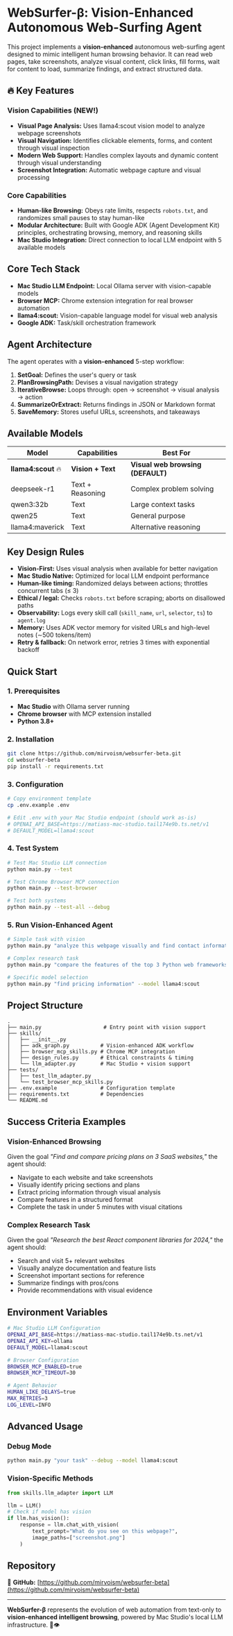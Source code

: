 # WebSurfer-β: Vision-Enhanced Autonomous Web-Surfing Agent

This project implements a **vision-enhanced** autonomous web-surfing agent designed to mimic intelligent human browsing behavior. It can read web pages, take screenshots, analyze visual content, click links, fill forms, wait for content to load, summarize findings, and extract structured data.

## 🔥 Key Features

### **Vision Capabilities (NEW!)**
- **Visual Page Analysis:** Uses llama4:scout vision model to analyze webpage screenshots
- **Visual Navigation:** Identifies clickable elements, forms, and content through visual inspection  
- **Modern Web Support:** Handles complex layouts and dynamic content through visual understanding
- **Screenshot Integration:** Automatic webpage capture and visual processing

### **Core Capabilities**
- **Human-like Browsing:** Obeys rate limits, respects `robots.txt`, and randomizes small pauses to stay human-like
- **Modular Architecture:** Built with Google ADK (Agent Development Kit) principles, orchestrating browsing, memory, and reasoning skills
- **Mac Studio Integration:** Direct connection to local LLM endpoint with 5 available models

## Core Tech Stack
- **Mac Studio LLM Endpoint:** Local Ollama server with vision-capable models
- **Browser MCP:** Chrome extension integration for real browser automation
- **llama4:scout:** Vision-capable language model for visual web analysis
- **Google ADK:** Task/skill orchestration framework

## Agent Architecture
The agent operates with a **vision-enhanced** 5-step workflow:
1. **SetGoal:** Defines the user's query or task
2. **PlanBrowsingPath:** Devises a visual navigation strategy  
3. **IterativeBrowse:** Loops through: open → screenshot → visual analysis → action
4. **SummarizeOrExtract:** Returns findings in JSON or Markdown format
5. **SaveMemory:** Stores useful URLs, screenshots, and takeaways

## Available Models

| Model | Capabilities | Best For |
|-------|-------------|----------|
| **llama4:scout** 🔥 | **Vision + Text** | **Visual web browsing (DEFAULT)** |
| deepseek-r1 | Text + Reasoning | Complex problem solving |
| qwen3:32b | Text | Large context tasks |
| qwen25 | Text | General purpose |
| llama4:maverick | Text | Alternative reasoning |

## Key Design Rules
- **Vision-First:** Uses visual analysis when available for better navigation
- **Mac Studio Native:** Optimized for local LLM endpoint performance
- **Human-like timing:** Randomized delays between actions; throttles concurrent tabs (≤ 3)
- **Ethical / legal:** Checks `robots.txt` before scraping; aborts on disallowed paths
- **Observability:** Logs every skill call (`skill_name`, `url`, `selector`, `ts`) to `agent.log`
- **Memory:** Uses ADK vector memory for visited URLs and high-level notes (∼500 tokens/item)
- **Retry & fallback:** On network error, retries 3 times with exponential backoff

## Quick Start

### 1. Prerequisites
- **Mac Studio** with Ollama server running
- **Chrome browser** with MCP extension installed
- **Python 3.8+**

### 2. Installation
```bash
git clone https://github.com/mirvoism/websurfer-beta.git
cd websurfer-beta
pip install -r requirements.txt
```

### 3. Configuration
```bash
# Copy environment template
cp .env.example .env

# Edit .env with your Mac Studio endpoint (should work as-is)
# OPENAI_API_BASE=https://matiass-mac-studio.tail174e9b.ts.net/v1
# DEFAULT_MODEL=llama4:scout
```

### 4. Test System
```bash
# Test Mac Studio LLM connection
python main.py --test

# Test Chrome Browser MCP connection  
python main.py --test-browser

# Test both systems
python main.py --test-all --debug
```

### 5. Run Vision-Enhanced Agent
```bash
# Simple task with vision
python main.py "analyze this webpage visually and find contact information"

# Complex research task
python main.py "compare the features of the top 3 Python web frameworks by visiting their websites"

# Specific model selection
python main.py "find pricing information" --model llama4:scout
```

## Project Structure
```
.
├── main.py                    # Entry point with vision support
├── skills/
│   ├── __init__.py
│   ├── adk_graph.py          # Vision-enhanced ADK workflow
│   ├── browser_mcp_skills.py # Chrome MCP integration
│   ├── design_rules.py       # Ethical constraints & timing
│   └── llm_adapter.py        # Mac Studio + vision support
├── tests/
│   ├── test_llm_adapter.py
│   └── test_browser_mcp_skills.py
├── .env.example              # Configuration template
├── requirements.txt          # Dependencies
└── README.md
```

## Success Criteria Examples

### **Vision-Enhanced Browsing**
Given the goal *"Find and compare pricing plans on 3 SaaS websites,"* the agent should:
- Navigate to each website and take screenshots
- Visually identify pricing sections and plans
- Extract pricing information through visual analysis
- Compare features in a structured format
- Complete the task in under 5 minutes with visual citations

### **Complex Research Task**
Given the goal *"Research the best React component libraries for 2024,"* the agent should:
- Search and visit 5+ relevant websites
- Visually analyze documentation and feature lists
- Screenshot important sections for reference
- Summarize findings with pros/cons
- Provide recommendations with visual evidence

## Environment Variables

```bash
# Mac Studio LLM Configuration
OPENAI_API_BASE=https://matiass-mac-studio.tail174e9b.ts.net/v1
OPENAI_API_KEY=ollama
DEFAULT_MODEL=llama4:scout

# Browser Configuration  
BROWSER_MCP_ENABLED=true
BROWSER_MCP_TIMEOUT=30

# Agent Behavior
HUMAN_LIKE_DELAYS=true
MAX_RETRIES=3
LOG_LEVEL=INFO
```

## Advanced Usage

### **Debug Mode**
```bash
python main.py "your task" --debug --model llama4:scout
```

### **Vision-Specific Methods**
```python
from skills.llm_adapter import LLM

llm = LLM()
# Check if model has vision
if llm.has_vision():
    response = llm.chat_with_vision(
        text_prompt="What do you see on this webpage?",
        image_paths=["screenshot.png"]
    )
```

## Repository
🔗 **GitHub:** [https://github.com/mirvoism/websurfer-beta](https://github.com/mirvoism/websurfer-beta)

---

**WebSurfer-β** represents the evolution of web automation from text-only to **vision-enhanced intelligent browsing**, powered by Mac Studio's local LLM infrastructure. 🚀👁️


